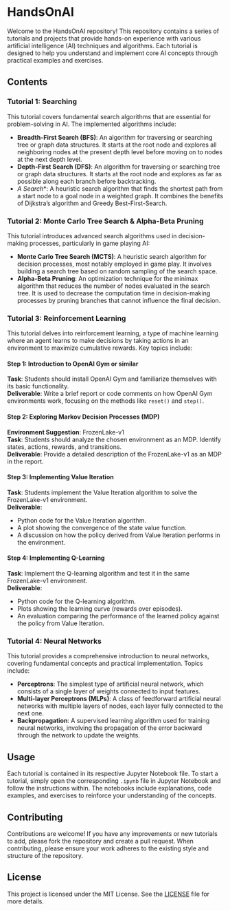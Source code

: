 # HandsOnAI

Welcome to the HandsOnAI repository! This repository contains a series of tutorials and projects that provide hands-on experience with various artificial intelligence (AI) techniques and algorithms. Each tutorial is designed to help you understand and implement core AI concepts through practical examples and exercises.

## Contents

### Tutorial 1: Searching
This tutorial covers fundamental search algorithms that are essential for problem-solving in AI. The implemented algorithms include:

- **Breadth-First Search (BFS)**: An algorithm for traversing or searching tree or graph data structures. It starts at the root node and explores all neighboring nodes at the present depth level before moving on to nodes at the next depth level.
- **Depth-First Search (DFS)**: An algorithm for traversing or searching tree or graph data structures. It starts at the root node and explores as far as possible along each branch before backtracking.
- **A* Search**: A heuristic search algorithm that finds the shortest path from a start node to a goal node in a weighted graph. It combines the benefits of Dijkstra’s algorithm and Greedy Best-First-Search.

### Tutorial 2: Monte Carlo Tree Search & Alpha-Beta Pruning
This tutorial introduces advanced search algorithms used in decision-making processes, particularly in game playing AI:

- **Monte Carlo Tree Search (MCTS)**: A heuristic search algorithm for decision processes, most notably employed in game play. It involves building a search tree based on random sampling of the search space.
- **Alpha-Beta Pruning**: An optimization technique for the minimax algorithm that reduces the number of nodes evaluated in the search tree. It is used to decrease the computation time in decision-making processes by pruning branches that cannot influence the final decision.

### Tutorial 3: Reinforcement Learning
This tutorial delves into reinforcement learning, a type of machine learning where an agent learns to make decisions by taking actions in an environment to maximize cumulative rewards. Key topics include:

#### Step 1: Introduction to OpenAI Gym or similar
**Task**: Students should install OpenAI Gym and familiarize themselves with its basic functionality.  
**Deliverable**: Write a brief report or code comments on how OpenAI Gym environments work, focusing on the methods like `reset()` and `step()`.

#### Step 2: Exploring Markov Decision Processes (MDP)
**Environment Suggestion**: FrozenLake-v1  
**Task**: Students should analyze the chosen environment as an MDP. Identify states, actions, rewards, and transitions.  
**Deliverable**: Provide a detailed description of the FrozenLake-v1 as an MDP in the report.

#### Step 3: Implementing Value Iteration
**Task**: Students implement the Value Iteration algorithm to solve the FrozenLake-v1 environment.  
**Deliverable**: 
- Python code for the Value Iteration algorithm.
- A plot showing the convergence of the state value function.
- A discussion on how the policy derived from Value Iteration performs in the environment.

#### Step 4: Implementing Q-Learning
**Task**: Implement the Q-learning algorithm and test it in the same FrozenLake-v1 environment.  
**Deliverable**:
- Python code for the Q-learning algorithm.
- Plots showing the learning curve (rewards over episodes).
- An evaluation comparing the performance of the learned policy against the policy from Value Iteration.

### Tutorial 4: Neural Networks
This tutorial provides a comprehensive introduction to neural networks, covering fundamental concepts and practical implementation. Topics include:

- **Perceptrons**: The simplest type of artificial neural network, which consists of a single layer of weights connected to input features.
- **Multi-layer Perceptrons (MLPs)**: A class of feedforward artificial neural networks with multiple layers of nodes, each layer fully connected to the next one.
- **Backpropagation**: A supervised learning algorithm used for training neural networks, involving the propagation of the error backward through the network to update the weights.

## Usage
Each tutorial is contained in its respective Jupyter Notebook file. To start a tutorial, simply open the corresponding `.ipynb` file in Jupyter Notebook and follow the instructions within. The notebooks include explanations, code examples, and exercises to reinforce your understanding of the concepts.

## Contributing
Contributions are welcome! If you have any improvements or new tutorials to add, please fork the repository and create a pull request. When contributing, please ensure your work adheres to the existing style and structure of the repository.

## License
This project is licensed under the MIT License. See the [LICENSE](LICENSE) file for more details.